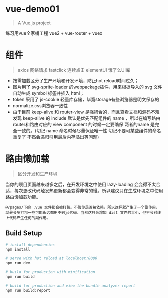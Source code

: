 # vue-demo01

> A Vue.js project

练习用vue全家桶工程
vue2 + vue-router + vuex 

# 组件

> axios 网络请求
> fastclick 连续点击
> elementUI 饿了么UI库

* 按需加载区分了生产环境和开发环境，防止hot reload时间过久；
* 图片用了 svg-sprite-loader 的webpackage插件，用来根据导入的 svg 文件自动生成 symbol 标签并插入 html；
* token 采用了 js-cookie 轻量库存储，毕竟storage有些浏览器是明文保存的
* normalize.css浏览器一致性
* 由于目前 keep-alive 和 router-view 是强耦合的，而且查看文档和源码不难发现 keep-alive 的 include 默认是优先匹配组件的 name ，所以在编写路由router和路由对应的 view component 的时候一定要确保 两者的name 是完全一致的。(切记 name 命名时候尽量保证唯一性 切记不要可某些组件的命名重复了 不然会递归引用最后内存溢出等问题)

# 路由懒加载

> 区分开发和生产环境

当你的项目页面越来越多之后，在开发环境之中使用 lazy-loading 会变得不太合适，每次更改代码触发热更新都会变得非常的慢。所以建议只在生成环境之中使用路由懒加载功能。

```  
@/pages/下的 .vue 文件都会被打包。不管你是否被依赖。所以这样就产生了一个副作用，就是会多打包一些可能永远都用不到js代码。当然这只会增加 dist 文件的大小，但不会对线上代码产生任何的副作用。
```

## Build Setup

``` bash
# install dependencies
npm install

# serve with hot reload at localhost:8080
npm run dev

# build for production with minification
npm run build

# build for production and view the bundle analyzer report
npm run build:report
```

